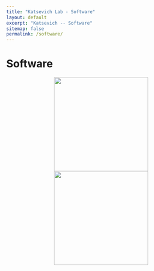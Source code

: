 ```yaml
---
title: "Katsevich Lab - Software"
layout: default
excerpt: "Katsevich -- Software"
sitemap: false
permalink: /software/
---
```


# Software

<p style="text-align:center;">
<a href="https://katsevich-lab.github.io/sceptre/">
<img src="{{ site.url }}{{ site.baseurl }}/images/sceptre-hex-annotated.png" style="width:250px;margin:0px 50px">
</a>  
<a href="https://timothy-barry.github.io/ondisc/">
  <img src="{{ site.url }}{{ site.baseurl }}/images/ondisc-hex-annotated.png" style="width:250px;margin:0px 50px">
</a>  
</p>